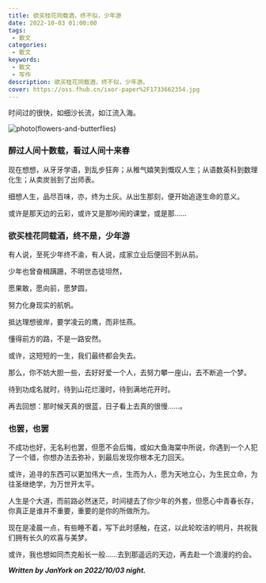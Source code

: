 ```yaml
---
title: 欲买桂花同载酒，终不似，少年游
date: 2022-10-03 01:00:00
tags:
 - 散文
categories:
 - 散文
keywords:
 - 散文
 - 写作
description: 欲买桂花同载酒，终不似，少年游。
cover: https://oss.fhub.cn/ixor-paper%2F1733662354.jpg
---
```


时间过的很快，如细沙长流，如江流入海。

![photo(flowers-and-butterflies)](https://oss.fhub.cn/ixor-paper%2F1733662354.jpg)

### 醉过人间十数载，看过人间十来春

现在想想，从牙牙学语，到乱步狂奔；从稚气嬉笑到慨叹人生；从语数英科到数理化生；从卖炭翁到了出师表。

细想人生，品尽百味，亦，终为土灰。从出生那刻，便开始追逐生命的意义。

或许是那天边的云彩，或许又是那吵闹的课堂，或是那……

### 欲买桂花同载酒，终不是，少年游

有人说，至死少年终不渝，有人说，成家立业后便回不到从前。

少年也曾奋楫蹒跚，不明世态徒坦然，

愿果敢，愿向前，愿梦圆，

努力化身现实的航帆。

抵达理想彼岸，要学凌云的鹰，而非怯燕。

懂得前方的路，不是一路安然。

或许，这短短的一生，我们最终都会失去。

那么，你不妨大胆一些，去好好爱一个人，去努力攀一座山，去不断追一个梦。

待到功成名就时，待到山花烂漫时，待到满地花开时。

再去回想：那时候天真的很蓝，日子看上去真的很慢……。

### 也罢，也罢

不成功也好，无名利也罢，但愿不会后悔，或如大鱼海棠中所说，你遇到一个人犯了一个错，你想办法去弥补，到最后发现你根本无力回天。

或许，追寻的东西可以更加伟大一点，生而为人，愿为天地立心，为生民立命，为往圣继绝学，为万世开太平。

人生是个大道，而前路必然迷茫，时间褪去了你少年的外套，但愿心中青春长存，你真正是谁并不重要，重要的是你的所做所为。

现在是凌晨一点，有些睡不着，写下此时感触，在这，以此轮皎洁的明月，共祝我们拥有长久的欢喜与美梦。

或许，我也想如同杰克船长一般……去到那遥远的天边，再去赴一个浪漫的约会。

***Written by JanYork on 2022/10/03 night.***

